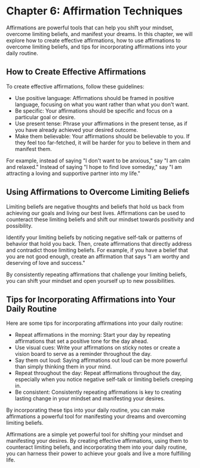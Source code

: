 Chapter 6: Affirmation Techniques
=================================

Affirmations are powerful tools that can help you shift your mindset, overcome limiting beliefs, and manifest your dreams. In this chapter, we will explore how to create effective affirmations, how to use affirmations to overcome limiting beliefs, and tips for incorporating affirmations into your daily routine.

How to Create Effective Affirmations
------------------------------------

To create effective affirmations, follow these guidelines:

* Use positive language: Affirmations should be framed in positive language, focusing on what you want rather than what you don't want.
* Be specific: Your affirmations should be specific and focus on a particular goal or desire.
* Use present tense: Phrase your affirmations in the present tense, as if you have already achieved your desired outcome.
* Make them believable: Your affirmations should be believable to you. If they feel too far-fetched, it will be harder for you to believe in them and manifest them.

For example, instead of saying "I don't want to be anxious," say "I am calm and relaxed." Instead of saying "I hope to find love someday," say "I am attracting a loving and supportive partner into my life."

Using Affirmations to Overcome Limiting Beliefs
-----------------------------------------------

Limiting beliefs are negative thoughts and beliefs that hold us back from achieving our goals and living our best lives. Affirmations can be used to counteract these limiting beliefs and shift our mindset towards positivity and possibility.

Identify your limiting beliefs by noticing negative self-talk or patterns of behavior that hold you back. Then, create affirmations that directly address and contradict those limiting beliefs. For example, if you have a belief that you are not good enough, create an affirmation that says "I am worthy and deserving of love and success."

By consistently repeating affirmations that challenge your limiting beliefs, you can shift your mindset and open yourself up to new possibilities.

Tips for Incorporating Affirmations into Your Daily Routine
-----------------------------------------------------------

Here are some tips for incorporating affirmations into your daily routine:

* Repeat affirmations in the morning: Start your day by repeating affirmations that set a positive tone for the day ahead.
* Use visual cues: Write your affirmations on sticky notes or create a vision board to serve as a reminder throughout the day.
* Say them out loud: Saying affirmations out loud can be more powerful than simply thinking them in your mind.
* Repeat throughout the day: Repeat affirmations throughout the day, especially when you notice negative self-talk or limiting beliefs creeping in.
* Be consistent: Consistently repeating affirmations is key to creating lasting change in your mindset and manifesting your desires.

By incorporating these tips into your daily routine, you can make affirmations a powerful tool for manifesting your dreams and overcoming limiting beliefs.

Affirmations are a simple yet powerful tool for shifting your mindset and manifesting your desires. By creating effective affirmations, using them to counteract limiting beliefs, and incorporating them into your daily routine, you can harness their power to achieve your goals and live a more fulfilling life.
